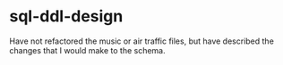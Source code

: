 # sql-ddl-design
Have not refactored the music or air traffic files, but have described the changes that I would make to the schema.
